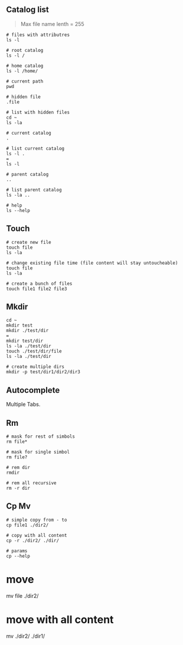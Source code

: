 ## Catalog list
> Max file name lenth = 255
 
```
# files with attributres
ls -l

# root catalog
ls -l /

# home catalog
ls -l /home/

# current path
pwd

# hidden file
.file

# list with hidden files
cd ~
ls -la

# current catalog
.

# list current catalog
ls -l .
=
ls -l

# parent catalog
..

# list parent catalog
ls -la ..

# help
ls --help
```

## Touch

```
# create new file
touch file
ls -la

# change existing file time (file content will stay untoucheable)
touch file
ls -la

# create a bunch of files
touch file1 file2 file3
```

## Mkdir

```
cd ~
mkdir test
mkdir ./test/dir
=
mkdir test/dir
ls -la ./test/dir
touch ./test/dir/file
ls -la ./test/dir

# create multiple dirs
mkdir -p test/dir1/dir2/dir3

```

## Autocomplete
Multiple Tabs.

## Rm

```
# mask for rest of simbols
rm file*

# mask for single simbol
rm file?

# rem dir
rmdir

# rem all recursive
rm -r dir
```

## Cp Mv

```
# simple copy from - to
cp file1 ./dir2/

# copy with all content
cp -r ./dir2/ ./dir/

# params
cp --help
```
# move
mv file ./dir2/

# move with all content
mv ./dir2/ ./dir1/






